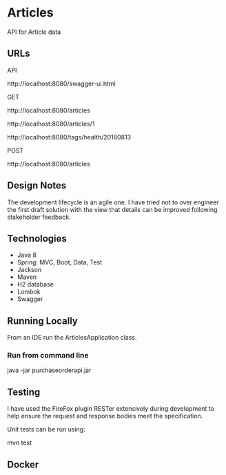 # Articles
API for Article data

## URLs

API

http://localhost:8080/swagger-ui.html


GET 

http://localhost:8080/articles

http://localhost:8080/articles/1

http://localhost:8080/tags/health/20180813


POST

http://localhost:8080/articles

## Design Notes

The development lifecycle is an agile one. I have tried not to over engineer the first draft solution with the view that details can be improved following stakeholder feedback.

## Technologies

- Java 8
- Spring: MVC, Boot, Data, Test
- Jackson
- Maven
- H2 database
- Lombok
- Swagger

## Running Locally

From an IDE run the ArticlesApplication class. 


### Run from command line

java -jar purchaseorderapi.jar


## Testing

I have used the FireFox plugin RESTer extensively during development to help ensure the request and response bodies meet the specification.

Unit tests can be run using:

mvn test

## Docker

